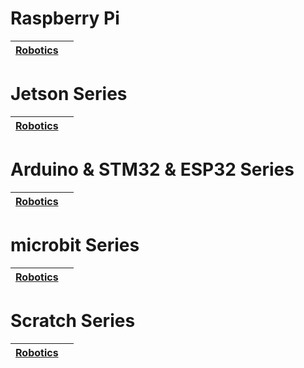 #  Raspberry Pi

| [Robotics](raspberrypi/index.html) ||
|------------------------------------|-------------------------------------------------------------------------------------|

#  Jetson Series

| **[Robotics](jetson/index.html)** ||
|-----------------------------------------------| ------------------------------------------------------------ |

#  Arduino & STM32 & ESP32 Series

| **[Robotics](arduino/index.html)** |  |
|---------------------------------------------------|---------|

#  microbit  Series

| **[Robotics](microbit/index.html)** |  |
|---------------------------------------------------|---------|

#  Scratch Series

| **[Robotics](scratch/index.html)** |  |
|------------------------------------|---------|